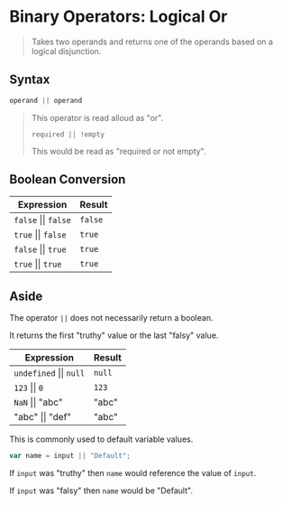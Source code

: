 # Binary Operators: Logical Or

> Takes two operands and returns one of the operands based on a logical disjunction.

## Syntax
```js
operand || operand
```

> This operator is read alloud as "or".
>
> `required || !empty`
>
> This would be read as "required or not empty".

## Boolean Conversion
| Expression           | Result  |
|----------------------|---------|
| `false` \|\| `false` | `false` |
| `true` \|\| `false`  | `true`  |
| `false` \|\| `true`  | `true`  | 
| `true` \|\| `true`   | `true`  |

## Aside
The operator `||` does not necessarily return a boolean.

It returns the first "truthy" value or the last "falsy" value.

| Expression              | Result  |
|-------------------------|---------|
| `undefined` \|\| `null` | `null`  |
| `123` \|\| `0`          | `123`   |
| `NaN` \|\| "abc"        | "abc"   |
| "abc" \|\| "def"        | "abc"   |

This is commonly used to default variable values.

```js
var name = input || "Default";
```

If `input` was "truthy" then `name` would reference the value of `input`.

If `input` was "falsy" then `name` would be "Default".
